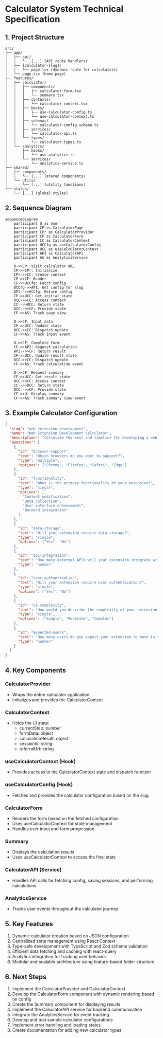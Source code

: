 # Calculator System Technical Specification

## 1. Project Structure

```
src/
├── app/
│   ├── api/
│   │   └── [...] (API route handlers)
│   ├── [calculator-slug]/
│   │   └── page.tsx (dynamic route for calculators)
│   └── page.tsx (home page)
├── features/
│   ├── calculator/
│   │   ├── components/
│   │   │   ├── calculator-form.tsx
│   │   │   └── summary.tsx
│   │   ├── contexts/
│   │   │   └── calculator-context.tsx
│   │   ├── hooks/
│   │   │   ├── use-calculator-config.ts
│   │   │   └── use-calculator-context.ts
│   │   ├── schemas/
│   │   │   └── calculator-config.schema.ts
│   │   ├── services/
│   │   │   └── calculator-api.ts
│   │   └── types/
│   │       └── calculator.types.ts
│   └── analytics/
│       ├── hooks/
│       │   └── use-analytics.ts
│       └── services/
│           └── analytics-service.ts
├── shared/
│   ├── components/
│   │   └── [...] (shared components)
│   └── utils/
│       └── [...] (utility functions)
└── styles/
    └── [...] (global styles)
```

## 2. Sequence Diagram

```mermaid
sequenceDiagram
    participant U as User
    participant CP as CalculatorPage
    participant CPr as CalculatorProvider
    participant CF as CalculatorForm
    participant CC as CalculatorContext
    participant UCCfg as useCalculatorConfig
    participant UCC as useCalculatorContext
    participant API as CalculatorAPI
    participant AS as AnalyticsService

    U->>CP: Visit calculator URL
    CP->>CPr: Initialize
    CPr->>CC: Create context
    CP->>CF: Render
    CF->>UCCfg: Fetch config
    UCCfg->>API: Get config for slug
    API-->>UCCfg: Return config
    CF->>UCC: Get initial state
    UCC->>CC: Access context
    CC-->>UCC: Return state
    UCC-->>CF: Provide state
    CF->>AS: Track page view

    U->>CF: Input data
    CF->>UCC: Update state
    UCC->>CC: Dispatch update
    CF->>AS: Track input event

    U->>CF: Complete form
    CF->>API: Request calculation
    API-->>CF: Return result
    CF->>UCC: Update result state
    UCC->>CC: Dispatch update
    CF->>AS: Track calculation event

    U->>CF: Request summary
    CF->>UCC: Get result state
    UCC->>CC: Access context
    CC-->>UCC: Return state
    UCC-->>CF: Provide state
    CF->>U: Display summary
    CF->>AS: Track summary view event
```

## 3. Example Calculator Configuration

```json
{
  "slug": "web-extension-development",
  "name": "Web Extension Development Calculator",
  "description": "Calculate the cost and timeline for developing a web browser extension",
  "questions": [
    {
      "id": "browser-support",
      "text": "Which browsers do you want to support?",
      "type": "multiple",
      "options": ["Chrome", "Firefox", "Safari", "Edge"]
    },
    {
      "id": "functionality",
      "text": "What is the primary functionality of your extension?",
      "type": "single",
      "options": [
        "Content modification",
        "Data collection",
        "User interface enhancement",
        "Backend integration"
      ]
    },
    {
      "id": "data-storage",
      "text": "Will your extension require data storage?",
      "type": "single",
      "options": ["Yes", "No"]
    },
    {
      "id": "api-integration",
      "text": "How many external APIs will your extension integrate with?",
      "type": "number"
    },
    {
      "id": "user-authentication",
      "text": "Will your extension require user authentication?",
      "type": "single",
      "options": ["Yes", "No"]
    },
    {
      "id": "ui-complexity",
      "text": "How would you describe the complexity of your extension's user interface?",
      "type": "single",
      "options": ["Simple", "Moderate", "Complex"]
    },
    {
      "id": "expected-users",
      "text": "How many users do you expect your extension to have in the first year?",
      "type": "number"
    }
  ]
}
```

## 4. Key Components

### CalculatorProvider

- Wraps the entire calculator application
- Initializes and provides the CalculatorContext

### CalculatorContext

- Holds the UI state:
  - currentStep: number
  - formData: object
  - calculationResult: object
  - sessionId: string
  - referralUrl: string

### useCalculatorContext (Hook)

- Provides access to the CalculatorContext state and dispatch function

### useCalculatorConfig (Hook)

- Fetches and provides the calculator configuration based on the slug

### CalculatorForm

- Renders the form based on the fetched configuration
- Uses useCalculatorContext for state management
- Handles user input and form progression

### Summary

- Displays the calculation results
- Uses useCalculatorContext to access the final state

### CalculatorAPI (Service)

- Handles API calls for fetching config, saving sessions, and performing calculations

### AnalyticsService

- Tracks user events throughout the calculator journey

## 5. Key Features

1. Dynamic calculator creation based on JSON configuration
2. Centralized state management using React Context
3. Type-safe development with TypeScript and Zod schema validation
4. Efficient data fetching and caching with react-query
5. Analytics integration for tracking user behavior
6. Modular and scalable architecture using feature-based folder structure

## 6. Next Steps

1. Implement the CalculatorProvider and CalculatorContext
2. Develop the CalculatorForm component with dynamic rendering based on config
3. Create the Summary component for displaying results
4. Implement the CalculatorAPI service for backend communication
5. Integrate the AnalyticsService for event tracking
6. Develop and test sample calculator configurations
7. Implement error handling and loading states
8. Create documentation for adding new calculator types
